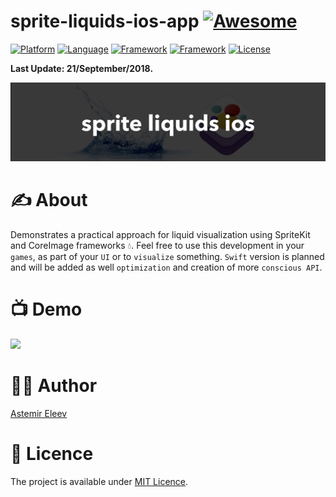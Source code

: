 # sprite-liquids-ios-app [![Awesome](https://cdn.rawgit.com/sindresorhus/awesome/d7305f38d29fed78fa85652e3a63e154dd8e8829/media/badge.svg)](https://github.com/sindresorhus/awesome)

[![Platform](https://img.shields.io/badge/platform-iOS-yellow.svg)]()
[![Language](https://img.shields.io/badge/language-objective%20c-blue.svg)]()
[![Framework](https://img.shields.io/badge/framework-core%20image-red.svg)]()
[![Framework](https://img.shields.io/badge/frameworks-SpriteKit-ff69b4.svg)]()
[![License](https://img.shields.io/badge/license-MIT-blue.svg)]()

**Last Update: 21/September/2018.**

![](logo-sprite_liquids.jpeg)

# ✍️ About 
Demonstrates a practical approach for liquid visualization using SpriteKit and CoreImage frameworks 💧. Feel free to use this development in your `games`, as part of your `UI` or to `visualize` something. `Swift` version is planned and will be added as well `optimization` and creation of more `conscious API`.

# 📺 Demo 
<img src="https://user-images.githubusercontent.com/5098753/37984728-c5783882-31ff-11e8-9463-9673329a0aae.gif" width="350">

# 👨‍💻 Author 
[Astemir Eleev](https://github.com/jVirus)

# 🔖 Licence 
The project is available under [MIT Licence](https://github.com/jVirus/sprite-liquids-ios-app/blob/master/LICENSE).
